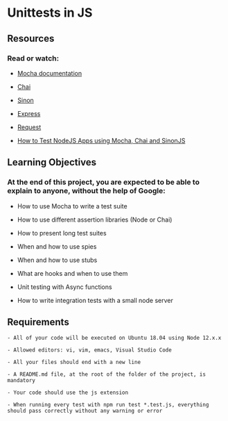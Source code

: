 # Unittests in JS  
## Resources  

### Read or watch:  
- [Mocha
  documentation](https://intranet.alxswe.com/rltoken/Gx5mfX41__cc2hwepcl0aA)  

- [Chai](https://intranet.alxswe.com/rltoken/Rs3SrSdr9OxPp-4099A0cg)  

- [Sinon](https://intranet.alxswe.com/rltoken/5KsW5N9sG3sGWW3z-jkNwA)
- [Express](https://intranet.alxswe.com/rltoken/Jq58SNUh8jcZqKoFcuOQdw)  

- [Request](https://intranet.alxswe.com/rltoken/FcJfzr2jUJSj8Xp3z9L1wg)  

- [How to Test NodeJS Apps using Mocha, Chai and
  SinonJS](https://intranet.alxswe.com/rltoken/HwB8gViDosy8znk7H9i4Pw)  

## Learning Objectives  

 ### At the end of this project, you are expected to be able to explain to anyone, without the help of Google:  


- How to use Mocha to write a test suite  

- How to use different assertion libraries (Node or Chai)  

- How to present long test suites  

- When and how to use spies  

- When and how to use stubs  

- What are hooks and when to use them  

- Unit testing with Async functions  

- How to write integration tests with a small node server  

## Requirements
```
- All of your code will be executed on Ubuntu 18.04 using Node 12.x.x  

- Allowed editors: vi, vim, emacs, Visual Studio Code  

- All your files should end with a new line  

- A README.md file, at the root of the folder of the project, is mandatory  

- Your code should use the js extension  

- When running every test with npm run test *.test.js, everything should pass correctly without any warning or error  
```
